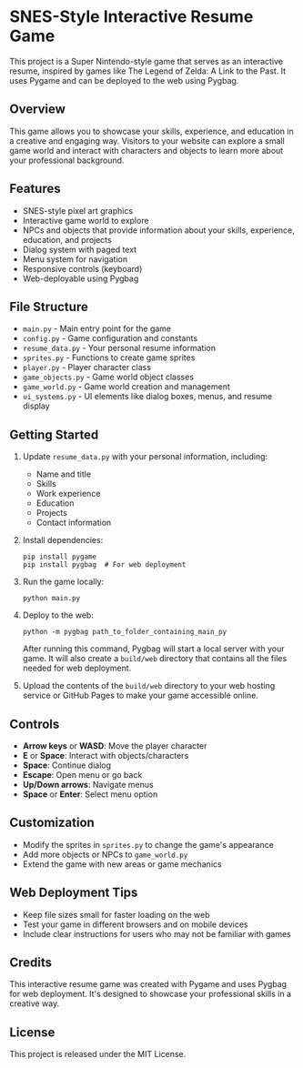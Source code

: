 # SNES-Style Interactive Resume Game

This project is a Super Nintendo-style game that serves as an interactive resume, inspired by games like The Legend of Zelda: A Link to the Past. It uses Pygame and can be deployed to the web using Pygbag.

## Overview

This game allows you to showcase your skills, experience, and education in a creative and engaging way. Visitors to your website can explore a small game world and interact with characters and objects to learn more about your professional background.

## Features

- SNES-style pixel art graphics
- Interactive game world to explore
- NPCs and objects that provide information about your skills, experience, education, and projects
- Dialog system with paged text
- Menu system for navigation
- Responsive controls (keyboard)
- Web-deployable using Pygbag

## File Structure

- `main.py` - Main entry point for the game
- `config.py` - Game configuration and constants
- `resume_data.py` - Your personal resume information
- `sprites.py` - Functions to create game sprites
- `player.py` - Player character class
- `game_objects.py` - Game world object classes
- `game_world.py` - Game world creation and management
- `ui_systems.py` - UI elements like dialog boxes, menus, and resume display

## Getting Started

1. Update `resume_data.py` with your personal information, including:
   - Name and title
   - Skills
   - Work experience
   - Education
   - Projects
   - Contact information

2. Install dependencies:
   ```
   pip install pygame
   pip install pygbag  # For web deployment
   ```

3. Run the game locally:
   ```
   python main.py
   ```

4. Deploy to the web:
   ```
   python -m pygbag path_to_folder_containing_main_py
   ```
   
   After running this command, Pygbag will start a local server with your game. It will also create a `build/web` directory that contains all the files needed for web deployment.

5. Upload the contents of the `build/web` directory to your web hosting service or GitHub Pages to make your game accessible online.

## Controls

- **Arrow keys** or **WASD**: Move the player character
- **E** or **Space**: Interact with objects/characters
- **Space**: Continue dialog
- **Escape**: Open menu or go back
- **Up/Down arrows**: Navigate menus
- **Space** or **Enter**: Select menu option

## Customization

- Modify the sprites in `sprites.py` to change the game's appearance
- Add more objects or NPCs to `game_world.py`
- Extend the game with new areas or game mechanics

## Web Deployment Tips

- Keep file sizes small for faster loading on the web
- Test your game in different browsers and on mobile devices
- Include clear instructions for users who may not be familiar with games

## Credits

This interactive resume game was created with Pygame and uses Pygbag for web deployment. It's designed to showcase your professional skills in a creative way.

## License

This project is released under the MIT License.
